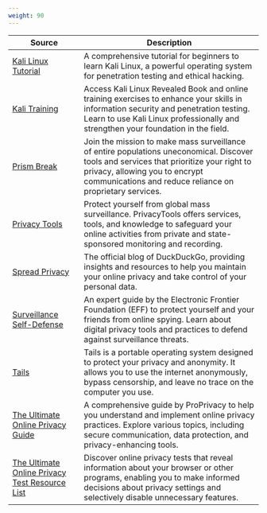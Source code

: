 ```yaml
---
weight: 90
---
```


| Source | Description |
| --- | --- |
| [Kali Linux Tutorial](https://www.guru99.com/kali-linux-tutorial.html) | A comprehensive tutorial for beginners to learn Kali Linux, a powerful operating system for penetration testing and ethical hacking. |
| [Kali Training](https://kali.training/) | Access Kali Linux Revealed Book and online training exercises to enhance your skills in information security and penetration testing. Learn to use Kali Linux professionally and strengthen your foundation in the field. |
| [Prism Break](https://prism-break.org/en/) | Join the mission to make mass surveillance of entire populations uneconomical. Discover tools and services that prioritize your right to privacy, allowing you to encrypt communications and reduce reliance on proprietary services. |
| [Privacy Tools](https://privacytools.io/) | Protect yourself from global mass surveillance. PrivacyTools offers services, tools, and knowledge to safeguard your online activities from private and state-sponsored monitoring and recording. |
| [Spread Privacy](https://spreadprivacy.com/) | The official blog of DuckDuckGo, providing insights and resources to help you maintain your online privacy and take control of your personal data. |
| [Surveillance Self-Defense](https://ssd.eff.org/) | An expert guide by the Electronic Frontier Foundation (EFF) to protect yourself and your friends from online spying. Learn about digital privacy tools and practices to defend against surveillance threats. |
| [Tails](https://tails.boum.org/) | Tails is a portable operating system designed to protect your privacy and anonymity. It allows you to use the internet anonymously, bypass censorship, and leave no trace on the computer you use. |
| [The Ultimate Online Privacy Guide](https://proprivacy.com/guides/the-ultimate-privacy-guide) | A comprehensive guide by ProPrivacy to help you understand and implement online privacy practices. Explore various topics, including secure communication, data protection, and privacy-enhancing tools. |
| [The Ultimate Online Privacy Test Resource List](https://www.ghacks.net/2015/12/28/the-ultimate-online-privacy-test-resource-list/) | Discover online privacy tests that reveal information about your browser or other programs, enabling you to make informed decisions about privacy settings and selectively disable unnecessary features. |
